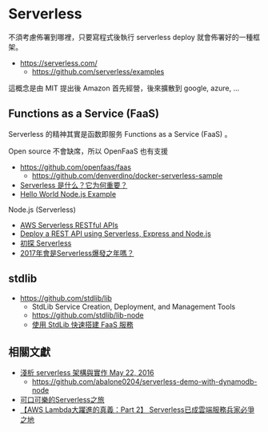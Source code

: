 # Serverless 

不須考慮佈署到哪裡，只要寫程式後執行 serverless deploy 就會佈署好的一種框架。

* https://serverless.com/
  * https://github.com/serverless/examples

這概念是由 MIT 提出後 Amazon 首先經營，後來擴散到 google, azure, ...


## Functions as a Service (FaaS) 

Serverless 的精神其實是函数即服务 Functions as a Service (FaaS) 。

Open source 不會缺席，所以 OpenFaaS 也有支援

* https://github.com/openfaas/faas
  * https://github.com/denverdino/docker-serverless-sample
* [Serverless 是什么？它为何重要？](https://zhuanlan.zhihu.com/p/30547558)
* [Hello World Node.js Example](https://serverless.com/framework/docs/providers/aws/examples/hello-world/node/)

Node.js (Serverless)

* [AWS Serverless RESTful APIs](https://tech.hahow.in/aws-serverless-restful-apis-120d9eb52a9c)
* [Deploy a REST API using Serverless, Express and Node.js](https://serverless.com/blog/serverless-express-rest-api/)
* [初探 Serverless](https://medium.com/@kinvilhsiao/%E5%88%9D%E6%8E%A2-serverless-9eae736c1394)
* [2017年會是Serverless爆發之年嗎？](https://read01.com/LEQG2g.html)


## stdlib

* https://github.com/stdlib/lib
  * StdLib Service Creation, Deployment, and Management Tools 
  * https://github.com/stdlib/lib-node
  * [使用 StdLib 快速搭建 FaaS 服務](https://oranwind.org/node-js-stdlib/)
## 相關文獻



* [淺析 serverless 架構與實作 May 22, 2016](https://denny.qollie.com/2016/05/22/serverless-simple-crud/)
  * https://github.com/abalone0204/serverless-demo-with-dynamodb-node
* [可口可樂的Serverless之旅](https://www.ithome.com.tw/news/112431)
* [【AWS Lambda大躍進的真義：Part 2】 Serverless已成雲端服務兵家必爭之地](https://www.ithome.com.tw/news/112429)